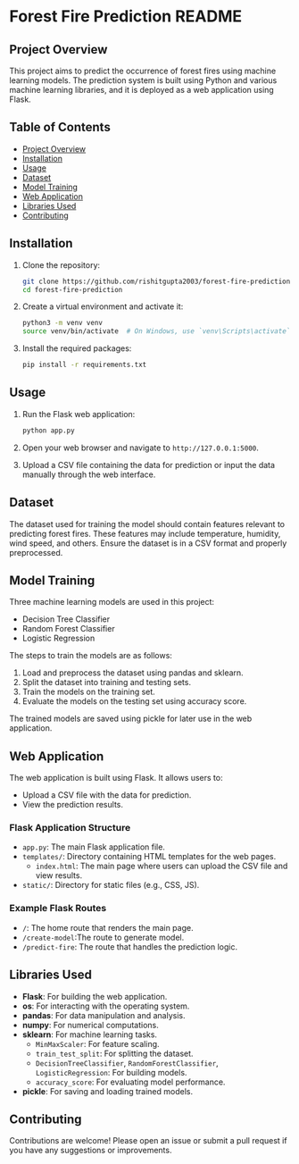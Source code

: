 # Forest Fire Prediction README

## Project Overview
This project aims to predict the occurrence of forest fires using machine learning models. The prediction system is built using Python and various machine learning libraries, and it is deployed as a web application using Flask.

## Table of Contents
- [Project Overview](#project-overview)
- [Installation](#installation)
- [Usage](#usage)
- [Dataset](#dataset)
- [Model Training](#model-training)
- [Web Application](#web-application)
- [Libraries Used](#libraries-used)
- [Contributing](#contributing)

## Installation

1. Clone the repository:
   ```bash
   git clone https://github.com/rishitgupta2003/forest-fire-prediction.git
   cd forest-fire-prediction
   ```

2. Create a virtual environment and activate it:
   ```bash
   python3 -m venv venv
   source venv/bin/activate  # On Windows, use `venv\Scripts\activate`
   ```

3. Install the required packages:
   ```bash
   pip install -r requirements.txt
   ```

## Usage

1. Run the Flask web application:
   ```bash
   python app.py
   ```

2. Open your web browser and navigate to `http://127.0.0.1:5000`.

3. Upload a CSV file containing the data for prediction or input the data manually through the web interface.

## Dataset
The dataset used for training the model should contain features relevant to predicting forest fires. These features may include temperature, humidity, wind speed, and others. Ensure the dataset is in a CSV format and properly preprocessed.

## Model Training
Three machine learning models are used in this project:
- Decision Tree Classifier
- Random Forest Classifier
- Logistic Regression

The steps to train the models are as follows:
1. Load and preprocess the dataset using pandas and sklearn.
2. Split the dataset into training and testing sets.
3. Train the models on the training set.
4. Evaluate the models on the testing set using accuracy score.

The trained models are saved using pickle for later use in the web application.

## Web Application
The web application is built using Flask. It allows users to:
- Upload a CSV file with the data for prediction.
- View the prediction results.

### Flask Application Structure
- `app.py`: The main Flask application file.
- `templates/`: Directory containing HTML templates for the web pages.
  - `index.html`: The main page where users can upload the CSV file and view results.
- `static/`: Directory for static files (e.g., CSS, JS).

### Example Flask Routes
- `/`: The home route that renders the main page.
- `/create-model`:The route to generate model.
- `/predict-fire`: The route that handles the prediction logic.

## Libraries Used
- **Flask**: For building the web application.
- **os**: For interacting with the operating system.
- **pandas**: For data manipulation and analysis.
- **numpy**: For numerical computations.
- **sklearn**: For machine learning tasks.
  - `MinMaxScaler`: For feature scaling.
  - `train_test_split`: For splitting the dataset.
  - `DecisionTreeClassifier`, `RandomForestClassifier`, `LogisticRegression`: For building models.
  - `accuracy_score`: For evaluating model performance.
- **pickle**: For saving and loading trained models.

## Contributing
Contributions are welcome! Please open an issue or submit a pull request if you have any suggestions or improvements.